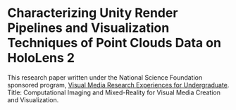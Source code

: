# Characterizing Unity Render Pipelines and Visualization Techniques of Point Clouds Data on HoloLens 2
This research paper written under the National Science Foundation sponsored program, [Visual Media Research Experiences for Undergraduate](https://web.asu.edu/imaging-lyceum/visual-media-reu). 
  Title: Computational Imaging and Mixed-Reality for Visual Media Creation and Visualization.
